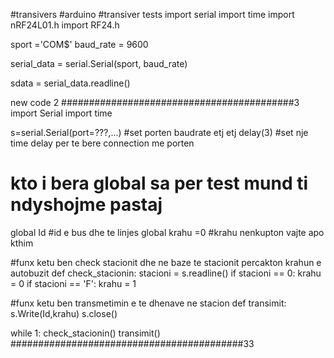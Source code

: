 #transivers
#arduino
#transiver tests
import serial
import time
import nRF24L01.h
import RF24.h

sport ='COM$'
baud_rate = 9600


serial_data = serial.Serial(sport, baud_rate)




sdata = serial_data.readline()



new code 2
##########################################3
import Serial
import time

s=serial.Serial(port=???,...) #set porten baudrate etj etj
delay(3)  #set nje time delay per te bere connection me porten

# kto i bera global sa per test mund ti ndyshojme pastaj
global Id           #id e bus dhe te linjes
global krahu =0      #krahu nenkupton vajte apo kthim


#funx ketu ben check stacionit dhe ne baze te stacionit percakton krahun e autobuzit
def check_stacionin:
    stacioni = s.readline()
    if stacioni == 0:
        krahu = 0
    if stacioni == 'F':
        krahu = 1


#funx ketu ben transmetimin e te dhenave ne stacion
def transimit:
    s.Write(Id,krahu)
    s.close()



while 1:
    check_stacionin()
    transimit()
##########################################33
